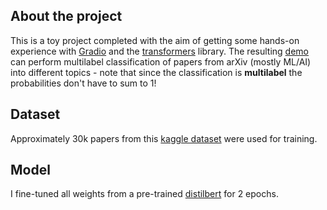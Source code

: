 ## About the project
This is a toy project completed with the aim of getting some hands-on experience with [Gradio](https://gradio.app/) and the [transformers](https://huggingface.co/docs/transformers) library. The resulting [demo](https://huggingface.co/spaces/Yozhikoff/paper-topic-classification) can perform multilabel classification of papers from arXiv (mostly ML/AI) into different topics - note that since the classification is **multilabel** the probabilities don't have to sum to 1!

## Dataset
Approximately 30k papers from this [kaggle dataset](https://www.kaggle.com/neelshah18/arxivdataset/) were used for training. 

## Model 
I fine-tuned all weights from a pre-trained [distilbert](https://huggingface.co/Wi/arxiv-topics-distilbert-base-cased) for 2 epochs. 
